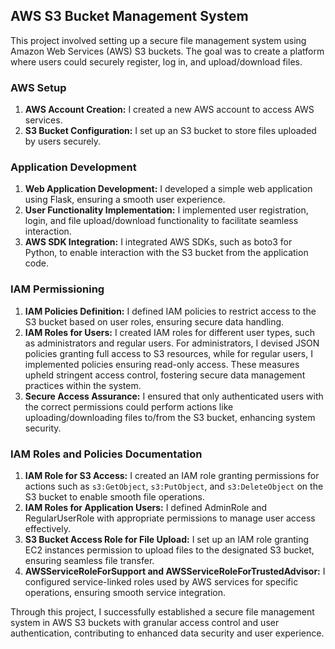 ## AWS S3 Bucket Management System

This project involved setting up a secure file management system using Amazon Web Services (AWS) S3 buckets. The goal was to create a platform where users could securely register, log in, and upload/download files.

### AWS Setup

1. **AWS Account Creation:** I created a new AWS account to access AWS services.
2. **S3 Bucket Configuration:** I set up an S3 bucket to store files uploaded by users securely.

### Application Development

1. **Web Application Development:** I developed a simple web application using Flask, ensuring a smooth user experience.
2. **User Functionality Implementation:** I implemented user registration, login, and file upload/download functionality to facilitate seamless interaction.
3. **AWS SDK Integration:** I integrated AWS SDKs, such as boto3 for Python, to enable interaction with the S3 bucket from the application code.

### IAM Permissioning

1. **IAM Policies Definition:** I defined IAM policies to restrict access to the S3 bucket based on user roles, ensuring secure data handling.
2. **IAM Roles for Users:** I created IAM roles for different user types, such as administrators and regular users. For administrators, I devised JSON policies granting full access to S3 resources, while for regular users, I implemented policies ensuring read-only access. These measures upheld stringent access control, fostering secure data management practices within the system.
3. **Secure Access Assurance:** I ensured that only authenticated users with the correct permissions could perform actions like uploading/downloading files to/from the S3 bucket, enhancing system security.

### IAM Roles and Policies Documentation

1. **IAM Role for S3 Access:** I created an IAM role granting permissions for actions such as `s3:GetObject`, `s3:PutObject`, and `s3:DeleteObject` on the S3 bucket to enable smooth file operations.
2. **IAM Roles for Application Users:** I defined AdminRole and RegularUserRole with appropriate permissions to manage user access effectively.
3. **S3 Bucket Access Role for File Upload:** I set up an IAM role granting EC2 instances permission to upload files to the designated S3 bucket, ensuring seamless file transfer.
4. **AWSServiceRoleForSupport and AWSServiceRoleForTrustedAdvisor:** I configured service-linked roles used by AWS services for specific operations, ensuring smooth service integration.

Through this project, I successfully established a secure file management system in AWS S3 buckets with granular access control and user authentication, contributing to enhanced data security and user experience.
